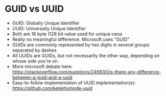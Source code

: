 # GUID vs UUID

- GUID: Globally Unique Identifier
- UUID: Universally Unique Identifier
- Both are 16 byte (128 bit value used for unique-ness
- Really no meaningful difference. Microsoft uses "GUID"
- GUIDs are commonly represented by hex digits in several groups separated by dashes
- All UUIDs are GUIDs, but not necessarily the other way, depending on whose side you're on.
- More microsoft debate here: https://stackoverflow.com/questions/246930/is-there-any-difference-between-a-guid-and-a-uuid
- Easy-to-follow implementation of UUID implementation(s): https://github.com/kelektiv/node-uuid
